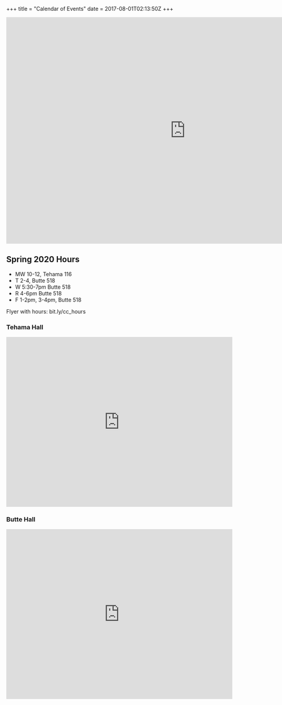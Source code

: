 +++
title = "Calendar of Events"
date = 2017-08-01T02:13:50Z
+++


<iframe src="https://outlook.office365.com/owa/calendar/39dd299543804eed90cf06869866fc76@csuchico.edu/311a6bd5e6c04edabb14d218c48a5a7f12565647235556191009/calendar.html" style="border: 0" width="950" height="600" frameborder="0" scrolling="no"></iframe>


## Spring 2020 Hours

* MW 10-12, Tehama 116
* T 2-4, Butte 518
* W 5:30-7pm Butte 518
* R 4-6pm Butte 518
* F 1-2pm, 3-4pm, Butte 518

Flyer with hours: bit.ly/cc_hours

<!---
### Library (MLIB)
<iframe src="https://www.google.com/maps/embed?pb=!1m18!1m12!1m3!1d767.1283147812283!2d-121.84678377074206!3d39.72812019871571!2m3!1f0!2f0!3f0!3m2!1i1024!2i768!4f13.1!3m3!1m2!1s0x808327aff3dc3ca1%3A0x4d7ed9ece83ecfe2!2sMeriam%20Library!5e0!3m2!1sen!2sus!4v1573169282202!5m2!1sen!2sus" width="600" height="450" frameborder="0" style="border:0;" allowfullscreen=""></iframe>

### Physical Sciences (PHYS)
<iframe src="https://www.google.com/maps/embed?pb=!1m18!1m12!1m3!1d3068.3788796300278!2d-121.84564498420387!3d39.73113937945073!2m3!1f0!2f0!3f0!3m2!1i1024!2i768!4f13.1!3m3!1m2!1s0x808327bb3df8166d%3A0x5070ff5b4696c0a2!2sPhysical%20Science%20Building!5e0!3m2!1sen!2sus!4v1573169342879!5m2!1sen!2sus" width="600" height="450" frameborder="0" style="border:0;" allowfullscreen=""></iframe>
--->


### Tehama Hall
<iframe src="https://www.google.com/maps/embed?pb=!1m14!1m8!1m3!1d3068.4493917651985!2d-121.84822034333682!3d39.729555166973846!3m2!1i1024!2i768!4f13.1!3m3!1m2!1s0x0%3A0x36f25fbfc72a6c3c!2sTehama+Hall!5e0!3m2!1sen!2sus!4v1549136821902" width="600" height="450" frameborder="0" style="border:0" allowfullscreen></iframe>


### Butte Hall
<iframe src="https://www.google.com/maps/embed?pb=!1m14!1m8!1m3!1d12273.707208391646!2d-121.8473375!3d39.7300627!3m2!1i1024!2i768!4f13.1!3m3!1m2!1s0x0%3A0x67f8e68b93db5922!2sButte%20Hall!5e0!3m2!1sen!2sus!4v1579720439958!5m2!1sen!2sus" width="600" height="450" frameborder="0" style="border:0;" allowfullscreen=""></iframe>

